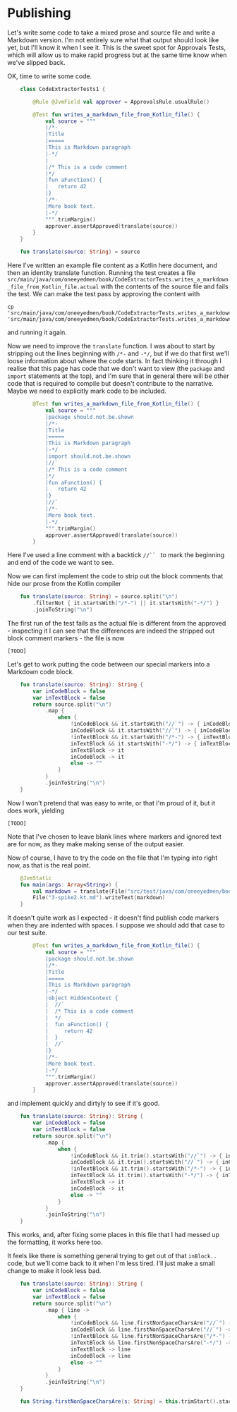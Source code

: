 







Publishing
==========

Let's write some code to take a mixed prose and source file and write a Markdown version. I'm not entirely sure what
 that output should look like yet, but I'll know it when I see it. This is the sweet spot for Approvals Tests, which
 will allow us to make rapid progress but at the same time know when we've slipped back.

OK, time to write some code.



```kotlin
    class CodeExtractorTests1 {

        @Rule @JvmField val approver = ApprovalsRule.usualRule()

        @Test fun writes_a_markdown_file_from_Kotlin_file() {
            val source = """
            |/*-
            |Title
            |=====
            |This is Markdown paragraph
            |-*/
            |
            |/* This is a code comment
            |*/
            |fun aFunction() {
            |   return 42
            |}
            |/*-
            |More book text.
            |-*/
            """.trimMargin()
            approver.assertApproved(translate(source))
        }
    }

    fun translate(source: String) = source
```



Here I've written an example file content as a Kotlin here document, and then an identity translate function. Running
 the test creates a file `src/main/java/com/oneeyedmen/book/CodeExtractorTests.writes_a_markdown_file_from_Kotlin_file.actual`
 with the contents of the source file and fails the test. We can make the test pass by approving the content with
```
cp 'src/main/java/com/oneeyedmen/book/CodeExtractorTests.writes_a_markdown_file_from_Kotlin_file.actual' 'src/main/java/com/oneeyedmen/book/CodeExtractorTests.writes_a_markdown_file_from_Kotlin_file.approved'
```

and running it again.

Now we need to improve the `translate` function. I was about to start by stripping out the lines beginning with `/*-` and `-*/`,
 but if we do that first we'll loose information about where the code starts. In fact thinking it through I realise that
 this page has code that we don't want to view (the `package` and `import` statements at the top), and I'm sure that in
 general there will be other code that is required to compile but doesn't contribute to the narrative. Maybe we need to
 explicitly mark code to be included.








```kotlin
        @Test fun writes_a_markdown_file_from_Kotlin_file() {
            val source = """
            |package should.not.be.shown
            |/*-
            |Title
            |=====
            |This is Markdown paragraph
            |-*/
            |import should.not.be.shown
            |//`
            |/* This is a code comment
            |*/
            |fun aFunction() {
            |   return 42
            |}
            |//`
            |/*-
            |More book text.
            |-*/
            """.trimMargin()
            approver.assertApproved(translate(source))
        }
```






Here I've used a line comment with a backtick `//`` ` to mark the beginning and end of the code we want to see.

Now we can first implement the code to strip out the block comments that hide our prose from the Kotlin compiler
































```kotlin
    fun translate(source: String) = source.split("\n")
        .filterNot { it.startsWith("/*-") || it.startsWith("-*/") }
        .joinToString("\n")
```



The first run of the test fails as the actual file is different from the approved - inspecting it I can see that the
 differences are indeed the stripped out block comment markers - the file is now

```
[TODO]
```

Let's get to work putting the code between our special markers into a Markdown code block.
































```kotlin
    fun translate(source: String): String {
        var inCodeBlock = false
        var inTextBlock = false
        return source.split("\n")
            .map {
                when {
                    !inCodeBlock && it.startsWith("//`") -> { inCodeBlock = true; "```kotlin"}
                    inCodeBlock && it.startsWith("//`") -> { inCodeBlock = false; "```"}
                    !inTextBlock && it.startsWith("/*-") -> { inTextBlock = true; ""}
                    inTextBlock && it.startsWith("-*/") -> { inTextBlock = false; ""}
                    inTextBlock -> it
                    inCodeBlock -> it
                    else -> ""
                }
            }
            .joinToString("\n")
    }
```



Now I won't pretend that was easy to write, or that I'm proud of it, but it does work, yielding

```
[TODO]
```

Note that I've chosen to leave blank lines where markers and ignored text are for now, as they make making sense of the
output easier.

Now of course, I have to try the code on the file that I'm typing into right now, as that is the real point.




```kotlin
    @JvmStatic
    fun main(args: Array<String>) {
        val markdown = translate(File("src/test/java/com/oneeyedmen/book/3-spike2.kt").readText())
        File("3-spike2.kt.md").writeText(markdown)
    }
```





It doesn't quite work as I expected - it doesn't find publish code markers when they are indented with spaces. I suppose we should
add that case to our test suite.








```kotlin
        @Test fun writes_a_markdown_file_from_Kotlin_file() {
            val source = """
            |package should.not.be.shown
            |/*-
            |Title
            |=====
            |This is Markdown paragraph
            |-*/
            |object HiddenContext {
            |  //`
            |  /* This is a code comment
            |  */
            |  fun aFunction() {
            |     return 42
            |  }
            |  //`
            |}
            |/*-
            |More book text.
            |-*/
            """.trimMargin()
            approver.assertApproved(translate(source))
        }
```



and implement quickly and dirtyly to see if it's good.


```kotlin
    fun translate(source: String): String {
        var inCodeBlock = false
        var inTextBlock = false
        return source.split("\n")
            .map {
                when {
                    !inCodeBlock && it.trim().startsWith("//`") -> { inCodeBlock = true; "```kotlin"}
                    inCodeBlock && it.trim().startsWith("//`") -> { inCodeBlock = false; "```"}
                    !inTextBlock && it.trim().startsWith("/*-") -> { inTextBlock = true; ""}
                    inTextBlock && it.trim().startsWith("-*/") -> { inTextBlock = false; ""}
                    inTextBlock -> it
                    inCodeBlock -> it
                    else -> ""
                }
            }
            .joinToString("\n")
    }
```














This works, and, after fixing some places in this file that I had messed up the formatting, it works here too.

It feels like there is something general trying to get out of that `inBlock..` code, but we'll come back to it when I'm
less tired. I'll just make a small change to make it look less bad.

































```kotlin
    fun translate(source: String): String {
        var inCodeBlock = false
        var inTextBlock = false
        return source.split("\n")
            .map { line ->
                when {
                    !inCodeBlock && line.firstNonSpaceCharsAre("//`") -> { inCodeBlock = true; "```kotlin"}
                    inCodeBlock && line.firstNonSpaceCharsAre("//`") -> { inCodeBlock = false; "```"}
                    !inTextBlock && line.firstNonSpaceCharsAre("/*-") -> { inTextBlock = true; ""}
                    inTextBlock && line.firstNonSpaceCharsAre("-*/") -> { inTextBlock = false; ""}
                    inTextBlock -> line
                    inCodeBlock -> line
                    else -> ""
                }
            }
            .joinToString("\n")
    }

    fun String.firstNonSpaceCharsAre(s: String) = this.trimStart().startsWith(s)
```



